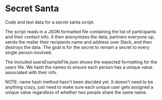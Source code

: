 # Secret Santa
Code and test data for a secret santa script. 

The script reads in a JSON formatted file containing 
the list of participants and their contact info. It
then anonymizes the data, partners everyone up, sends
the mailer their recipients name and address over Slack,
and then destroys the data. The goal is for the secret
to remain a secret to every single person involved.

The included usersExampleFile.json shows the expected
formatting for the users file. We hash the names to
ensure each person has a unique value associated 
with their info.

NOTE: name hash method hasn't been decided yet. It
doesn't need to be anything crazy, just need to make 
sure each unique user gets assigned a unique value
regardless of whether two people share the same name.
